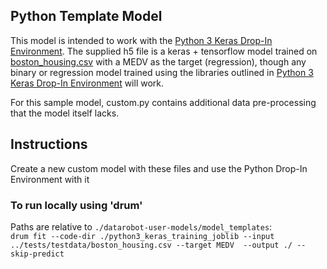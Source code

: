 ## Python Template Model

This model is intended to work with the [Python 3 Keras Drop-In Environment](../../public_dropin_environments/python3_keras/).
The supplied h5 file is a keras + tensorflow model trained on [boston_housing.csv](../../tests/testdata/boston_housing.csv)
with a MEDV as the target (regression), though any binary or regression model trained using the libraries
outlined in [Python 3 Keras Drop-In Environment](../../public_dropin_environments/python3_keras/) will work.

For this sample model, custom.py contains additional data pre-processing that the model itself lacks.

## Instructions
Create a new custom model with these files and use the Python Drop-In Environment with it

### To run locally using 'drum'
Paths are relative to `./datarobot-user-models/model_templates`:  
`drum fit --code-dir ./python3_keras_training_joblib --input ../tests/testdata/boston_housing.csv --target MEDV  --output ./ --skip-predict`